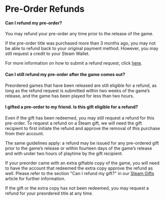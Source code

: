 # Pre-Order Refunds

#### Can I refund my pre-order?
You may refund your pre-order any time prior to the release of the game.  
  
If the pre-order title was purchased more than 3 months ago, you may not be able to refund back to your original payment method. However, you may still request a credit to your Steam Wallet.  
  
For more information on how to submit a refund request, click [ here](https://help.steampowered.com/en/faqs/view/784C-923B-A4A1-C825).  
  
#### Can I still refund my pre-order after the game comes out?
Preordered games that have been released are still eligible for a refund, as long as the refund request is submitted within two weeks of the game’s release, and the game has been played for less than two hours.  
  
#### I gifted a pre-order to my friend. Is this gift eligible for a refund?
Even if the gift has been redeemed, you may still request a refund for this pre-order. To request a refund on a Steam gift, we will need the gift recipient to first initiate the refund and approve the removal of this purchase from their account.  
  
The same guidelines apply: a refund may be issued for any pre-ordered gift prior to the game’s release or within fourteen days of the game’s release and with under two hours of playtime by the gift recipient.  
  
If your preorder came with an extra giftable copy of the game, you will need to have the account that redeemed the extra copy approve the refund as well. Please refer to the section "Can I refund my gift?" in our [Steam Gifts](https://help.steampowered.com/en/faqs/view/2C02-3563-B72F-F117#giftrefund) article for further information.  
  
If the gift or the extra copy has not been redeemed, you may request a refund for your preordered title at any time.  
  
